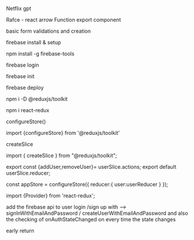

Netflix gpt 

Rafce - react arrow Function export component

basic form validations and creation

firebase install & setup

npm install -g firebase-tools

firebase login

firebase init

firebase deploy


npm i -D @reduxjs/toolkit

npm i react-redux

configureStore()

import {configureStore} from '@reduxjs/toolkit'

createSlice

import { createSlice } from "@reduxjs/toolkit";


export const {addUser,removeUser}= userSlice.actions;
export default userSlice.reducer;

const appStore = configureStore({
    reducer:{
        user:userReducer
    }
});

import {Provider} from 'react-redux';


<!-- <Provider store={appStore}>
    <Body/>
    </Provider> -->


add the firebase api to user login /sign up with -->
signInWithEmailAndPassword / createUserWithEmailAndPassword and also the checking of onAuthStateChanged on every time the state changes


early return
    